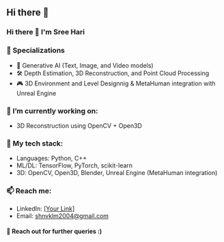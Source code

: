 ## Hi there 👋

<!--
**SreehariNvklm/SreehariNvklm** is a ✨ _special_ ✨ repository because its `README.md` (this file) appears on your GitHub profile.

Here are some ideas to get you started:

- 🔭 I’m currently working on ...
- 🌱 I’m currently learning ...
- 👯 I’m looking to collaborate on ...
- 🤔 I’m looking for help with ...
- 💬 Ask me about ...
- 📫 How to reach me: ...
- 😄 Pronouns: ...
- ⚡ Fun fact: ...
-->

### Hi there 👋 I'm Sree Hari

### 🧠 Specializations
- 🤖 Generative AI (Text, Image, and Video models)
- 🛠️ Depth Estimation, 3D Reconstruction, and Point Cloud Processing
- 🎮 3D Environment and Level Designnig & MetaHuman integration with Unreal Engine

### 🔭 I’m currently working on: 
- 3D Reconstruction using OpenCV + Open3D

### 🧠 My tech stack:
- Languages: Python, C++
- ML/DL: TensorFlow, PyTorch, scikit-learn
- 3D: OpenCV, Open3D, Blender, Unreal Engine (MetaHuman integration)

### 📫 Reach me:
- LinkedIn: [[Your Link]](https://www.linkedin.com/in/sreehari-j-r-1b9b991ba/)
- Email: shnvklm2004@gmail.com

#### 💬 Reach out for further queries :)
